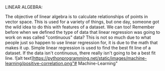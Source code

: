 LINEAR ALGEBRA:

The objective of linear algebra is to calculate relationships of points in vector space.
This is used for a variety of things, but one day, someone got the wild idea to do this with features of a dataset.
We can too! Remember before when we defined the type of data that linear regression was going to work on was called
"continuous" data? This is not so much due to what people just so happen to use linear regression for,
it is due to the math that makes it up. Simple linear regression is used to find the best fit line of a dataset.
If the data isn't continuous, there really isn't going to be a best fit line.
![alt text]https://pythonprogramming.net/static/images/machine-learning/positive-correlation.png"# Machine-Learning"
